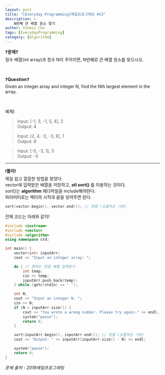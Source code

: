 ```yaml
---
layout: post
title: "[Everyday Programming]매일프로그래밍 #13"
description: >
    N번째 큰 배열 원소 찾기
author: Yunmin Cho
tags: [EverydayProgramming]
category: [Algorithm]
---
```


❓__문제__❓  
정수 배열(int array)과 정수 N이 주어지면, N번째로 큰 배열 원소를 찾으시오.  

<br/>

❓__Question__❓  
Given an integer array and integer N, find the Nth largest element in the array.  

<br/>

예제)  
> Input: [-1, 3, -1, 5, 4], 2  
  Output: 4

> Input: [2, 4, -2, -3, 8], 1  
  Output: 8

> Input: [-5, -3, 1], 3  
  Output: -5

* * *

❗__풀이__❗  
제일 쉽고 깔끔한 방법을 찾았다.  
vector에 입력받은 배열을 저장하고, __stl sort()__ 를 이용하는 것이다.  
sort()는 __algorithm__ 헤더파일을 include해야한다.  
파라미터로는 벡터의 시작과 끝을 넣어주면 된다.
~~~C++
sort(vector.begin(), vector.end()); // 정렬 (오름차순 기본)
~~~

전체 코드는 아래와 같이!  
~~~c++
#include <iostream>
#include <vector>
#include <algorithm>
using namespace std;

int main() {
	vector<int> inputArr;
	cout << "Input an integer array: ";

	do { // 원하는 만큼 배열 입력받기
		int temp;
		cin >> temp;
		inputArr.push_back(temp);
	} while (getc(stdin) == ' ');

	int N;
	cout << "Input an integer N: "; 
	cin >> N;
	if (N > inputArr.size()) {
		cout << "You wrote a wrong number. Please try again." << endl;
		system("pause");
		return 0;
	}

	sort(inputArr.begin(), inputArr.end()); // 정렬 (오름차순 기본)
	cout << "Output: " << inputArr[inputArr.size() - N] << endl;

	system("pause");
	return 0;
}
~~~

*문제 출처 - 2019매일프로그래밍*
